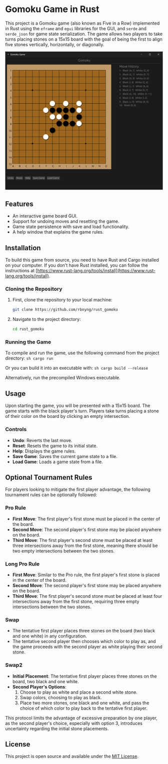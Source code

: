 # Gomoku Game in Rust

This project is a Gomoku game (also known as Five in a Row) implemented in Rust using the `eframe` and `egui` libraries for the GUI, and `serde` and `serde_json` for game state serialization. The game allows two players to take turns placing stones on a 15x15 board with the goal of being the first to align five stones vertically, horizontally, or diagonally.

![Screenshot of game](img/game.png?raw=true "Title")

## Features

- An interactive game board GUI.
- Support for undoing moves and resetting the game.
- Game state persistence with save and load functionality.
- A help window that explains the game rules.

## Installation

To build this game from source, you need to have Rust and Cargo installed on your computer. If you don't have Rust installed, you can follow the instructions at [https://www.rust-lang.org/tools/install](https://www.rust-lang.org/tools/install).

### Cloning the Repository

1. First, clone the repository to your local machine:

    ```sh
    git clone https://github.com/rbnyng/rust_gomoku
    ```
2. Navigate to the project directory:
    ```sh
    cd rust_gomoku
    ```

### Running the Game

To compile and run the game, use the following command from the project directory:
    ```sh
    cargo run
    ```

Or you can build it into an executable with:
    ```sh
    cargo build --release
    ```

Alternatively, run the precompiled Windows executable.

## Usage

Upon starting the game, you will be presented with a 15x15 board. The game starts with the black player's turn. Players take turns placing a stone of their color on the board by clicking an empty intersection.

### Controls

- **Undo**: Reverts the last move.
- **Reset**: Resets the game to its initial state.
- **Help**: Displays the game rules.
- **Save Game**: Saves the current game state to a file.
- **Load Game**: Loads a game state from a file.

## Optional Tournament Rules

For players looking to mitigate the first player advantage, the following tournament rules can be optionally followed:

### Pro Rule

- **First Move**: The first player's first stone must be placed in the center of the board.
- **Second Move**: The second player's first stone may be placed anywhere on the board.
- **Third Move**: The first player's second stone must be placed at least three intersections away from the first stone, meaning there should be two empty intersections between the two stones.

### Long Pro Rule

- **First Move**: Similar to the Pro rule, the first player's first stone is placed in the center of the board.
- **Second Move**: The second player's first stone may be placed anywhere on the board.
- **Third Move**: The first player's second stone must be placed at least four intersections away from the first stone, requiring three empty intersections between the two stones.

### Swap

- The tentative first player places three stones on the board (two black and one white) in any configuration.
- The tentative second player then chooses which color to play as, and the game proceeds with the second player as white playing their second stone.

### Swap2

- **Initial Placement**: The tentative first player places three stones on the board, two black and one white.
- **Second Player's Options**:
    1. Choose to play as white and place a second white stone.
    2. Swap colors, choosing to play as black.
    3. Place two more stones, one black and one white, and pass the choice of which color to play back to the tentative first player.

This protocol limits the advantage of excessive preparation by one player, as the second player's choice, especially with option 3, introduces uncertainty regarding the initial stone placements.

## License

This project is open source and available under the [MIT License](LICENSE).

